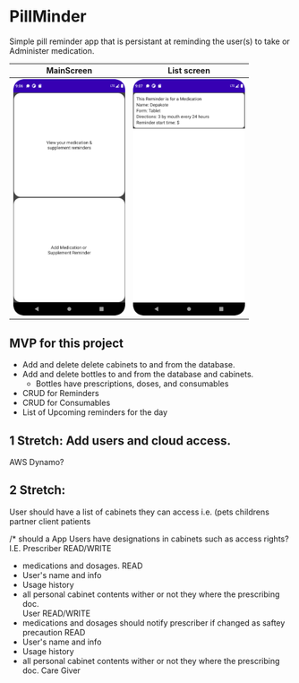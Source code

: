 # PillMinder
Simple pill reminder app that is persistant at reminding the user(s) to take or Administer medication.


| MainScreen | List screen |
| --- | --- |
| <img src="https://github.com/ahrenswett/PillMinder/blob/main/readme_res/main.png?raw=true" width="200" /> | <img src="https://github.com/ahrenswett/PillMinder/blob/main/readme_res/list.png?raw=true" width="200" /> |

## MVP for this project
- Add and delete delete cabinets to and from the database.
- Add and delete bottles to and from the database and cabinets.
  - Bottles have prescriptions, doses, and consumables
- CRUD for Reminders
- CRUD for Consumables
- List of Upcoming reminders for the day

## 1 Stretch: Add users and cloud access.
AWS Dynamo?


## 2 Stretch: 
User should have a list of cabinets they can access i.e. (pets childrens partner client patients

/* should a App Users have designations in cabinets such as access rights? I.E.
Prescriber
READ/WRITE
- medications and dosages.
READ
- User's name and info
- Usage history
- all personal cabinet contents wither or not they where the prescribing doc.  
User
READ/WRITE
- medications and dosages should notify prescriber if changed as saftey precaution
READ
- User's name and info
- Usage history
- all personal cabinet contents wither or not they where the prescribing doc.
Care Giver